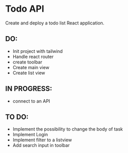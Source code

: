 # Todo API

Create and deploy a todo list React application.

## DO:
- Init project with tailwind
- Handle react router 
- create toolbar 
- Create main view 
- Create list view 


## IN PROGRESS:
- connect to an API



## TO DO:  
- Implement the possibility to change the body of task 
- Implement Login 
- Implement filter to a listview
- Add search input in toolbar 



